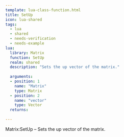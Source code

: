 ```yaml
---
template: lua-class-function.html
title: SetUp
icon: lua-shared
tags:
  - lua
  - shared
  - needs-verification
  - needs-example
lua:
  library: Matrix
  function: SetUp
  realm: shared
  description: "Sets the up vector of the matrix."
  
  arguments:
  - position: 1
    name: "Matrix"
    type: Matrix
  - position: 2
    name: "vector"
    type: Vector
  returns:
    
---
```


<div class="lua__search__keywords">
Matrix:SetUp &#x2013; Sets the up vector of the matrix.
</div>
